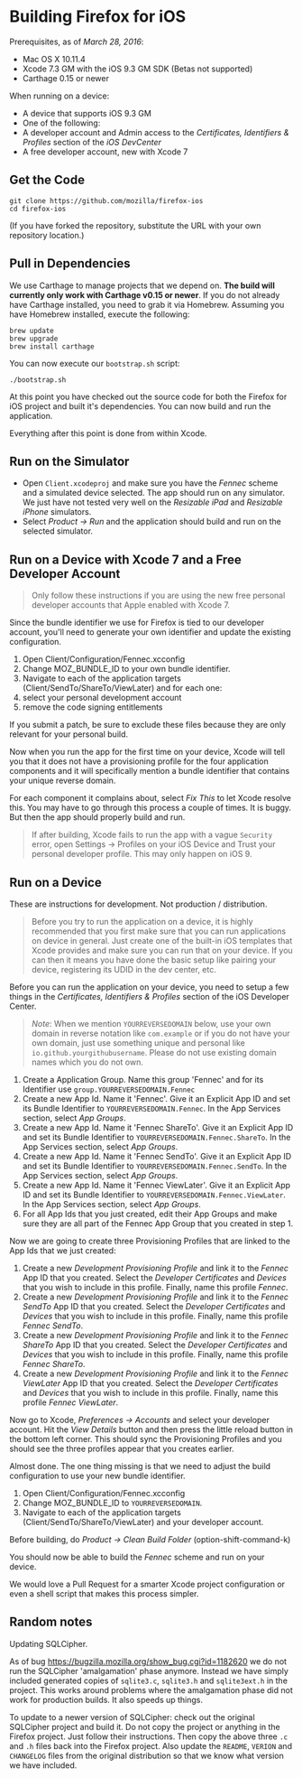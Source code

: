 Building Firefox for iOS
========================

Prerequisites, as of *March 28, 2016*:

* Mac OS X 10.11.4
* Xcode 7.3 GM with the iOS 9.3 GM SDK (Betas not supported)
* Carthage 0.15 or newer

When running on a device:

* A device that supports iOS 9.3 GM
* One of the following:
 * A developer account and Admin access to the *Certificates, Identifiers & Profiles* section of the *iOS DevCenter*
 * A free developer account, new with Xcode 7

Get the Code
-----------

```
git clone https://github.com/mozilla/firefox-ios
cd firefox-ios
```

(If you have forked the repository, substitute the URL with your own repository location.)

Pull in Dependencies
--------------------

We use Carthage to manage projects that we depend on. __The build will currently only work with Carthage v0.15 or newer__. If you do not already have Carthage installed, you need to grab it via Homebrew. Assuming you have Homebrew installed, execute the following:

```
brew update
brew upgrade
brew install carthage
```

You can now execute our `bootstrap.sh` script:

```
./bootstrap.sh
```

At this point you have checked out the source code for both the Firefox for iOS project and built it's dependencies. You can now build and run the application.

Everything after this point is done from within Xcode.

Run on the Simulator
-----------------

* Open `Client.xcodeproj` and make sure you have the *Fennec* scheme and a simulated device selected. The app should run on any simulator. We just have not tested very well on the *Resizable iPad* and *Resizable iPhone* simulators.
* Select *Product -> Run* and the application should build and run on the selected simulator.

Run on a Device with Xcode 7 and a Free Developer Account
---------------

> Only follow these instructions if you are using the new free personal developer accounts that Apple enabled with Xcode 7.

Since the bundle identifier we use for Firefox is tied to our developer account, you'll need to generate your own identifier and update the existing configuration.

1. Open Client/Configuration/Fennec.xcconfig
2. Change MOZ_BUNDLE_ID to your own bundle identifier.
3. Navigate to each of the application targets (Client/SendTo/ShareTo/ViewLater) and for each one:
  1. select your personal development account
  2. remove the code signing entitlements

If you submit a patch, be sure to exclude these files because they are only relevant for your personal build.

Now when you run the app for the first time on your device, Xcode will tell you that it does not have a provisioning profile for the four application components and it will specifically mention a bundle identifier that contains your unique reverse domain.

For each component it complains about, select *Fix This* to let Xcode resolve this. You may have to go through this process a couple of times. It is buggy. But then the app should properly build and run.

> If after building, Xcode fails to run the app with a vague `Security` error, open Settings -> Profiles on your iOS Device and Trust your personal developer profile. This may only happen on iOS 9.

Run on a Device
---------------

These are instructions for development. Not production / distribution.

> Before you try to run the application on a device, it is highly recommended that you first make sure that you can run applications on device in general. Just create one of the built-in iOS templates that Xcode provides and make sure you can run that on your device. If you can then it means you have done the basic setup like pairing your device, registering its UDID in the dev center, etc.

Before you can run the application on your device, you need to setup a few things in the *Certificates, Identifiers & Profiles* section of the iOS Developer Center.

> _Note_: When we mention `YOURREVERSEDOMAIN` below, use your own domain in reverse notation like `com.example` or if you do not have your own domain, just use something unique and personal like `io.github.yourgithubusername`. Please do not use existing domain names which you do not own.

1. Create a Application Group. Name this group 'Fennec' and for its Identifier use `group.YOURREVERSEDOMAIN.Fennec`
2. Create a new App Id. Name it 'Fennec'. Give it an Explicit App ID and set its Bundle Identifier to `YOURREVERSEDOMAIN.Fennec`. In the App Services section, select *App Groups*.
3. Create a new App Id. Name it 'Fennec ShareTo'. Give it an Explicit App ID and set its Bundle Identifier to `YOURREVERSEDOMAIN.Fennec.ShareTo`. In the App Services section, select *App Groups*.
4. Create a new App Id. Name it 'Fennec SendTo'. Give it an Explicit App ID and set its Bundle Identifier to `YOURREVERSEDOMAIN.Fennec.SendTo`. In the App Services section, select *App Groups*.
5. Create a new App Id. Name it 'Fennec ViewLater'. Give it an Explicit App ID and set its Bundle Identifier to `YOURREVERSEDOMAIN.Fennec.ViewLater`. In the App Services section, select *App Groups*.
6. For all App Ids that you just created, edit their App Groups and make sure they are all part of the Fennec App Group that you created in step 1.

Now we are going to create three Provisioning Profiles that are linked to the App Ids that we just created:

1. Create a new *Development Provisioning Profile* and link it to the *Fennec* App ID that you created. Select the *Developer Certificates* and *Devices* that you wish to include in this profile. Finally, name this profile *Fennec*.
2. Create a new *Development Provisioning Profile* and link it to the *Fennec SendTo* App ID that you created. Select the *Developer Certificates* and *Devices* that you wish to include in this profile. Finally, name this profile *Fennec SendTo*.
3. Create a new *Development Provisioning Profile* and link it to the *Fennec ShareTo* App ID that you created. Select the *Developer Certificates* and *Devices* that you wish to include in this profile. Finally, name this profile *Fennec ShareTo*.
4. Create a new *Development Provisioning Profile* and link it to the *Fennec ViewLater* App ID that you created. Select the *Developer Certificates* and *Devices* that you wish to include in this profile. Finally, name this profile *Fennec ViewLater*.

Now go to Xcode, *Preferences -> Accounts* and select your developer account. Hit the *View Details* button and then press the little reload button in the bottom left corner. This should sync the Provisioning Profiles and you should see the three profiles appear that you creates earlier.

Almost done. The one thing missing is that we need to adjust the build configuration to use your new bundle identifier.

1. Open Client/Configuration/Fennec.xcconfig
2. Change MOZ_BUNDLE_ID to `YOURREVERSEDOMAIN`.
3. Navigate to each of the application targets (Client/SendTo/ShareTo/ViewLater) and your developer account.

Before building, do *Product -> Clean Build Folder* (option-shift-command-k)

You should now be able to build the *Fennec* scheme and run on your device.

We would love a Pull Request for a smarter Xcode project configuration or even a shell script that makes this process simpler.


Random notes
------------

Updating SQLCipher.

As of bug https://bugzilla.mozilla.org/show_bug.cgi?id=1182620 we do not run the SQLCipher 'amalgamation' phase anymore. Instead we have simply included generated copies of `sqlite3.c`, `sqlite3.h` and `sqlite3ext.h` in the project. This works around problems where the amalgamation phase did not work for production builds. It also speeds up things.

To update to a newer version of SQLCipher: check out the original SQLCipher project and build it. Do not copy the project or anything in the Firefox project. Just follow their instructions. Then copy the above three `.c` and `.h` files back into the Firefox project. Also update the `README`, `VERION` and `CHANGELOG` files from the original distribution so that we know what version we have included.
